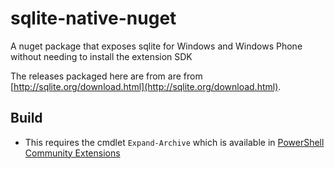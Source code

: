 # sqlite-native-nuget
A nuget package that exposes sqlite for Windows and Windows Phone without needing to install the extension SDK

The releases packaged here are from are from [http://sqlite.org/download.html](http://sqlite.org/download.html).

## Build

- This requires the cmdlet `Expand-Archive` which is available in [PowerShell Community Extensions](https://pscx.codeplex.com/)
